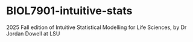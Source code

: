 # BIOL7901-intuitive-stats
2025 Fall edition of Intuitive Statistical Modelling for Life Sciences, by Dr Jordan Dowell at LSU
